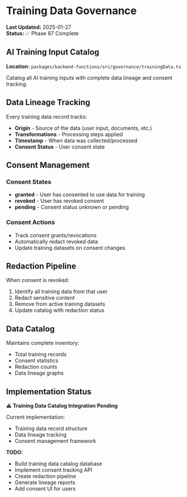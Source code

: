 # Training Data Governance

**Last Updated:** 2025-01-27  
**Status:** ✅ Phase 87 Complete

## AI Training Input Catalog

**Location:** `packages/backend-functions/src/governance/trainingData.ts`

Catalog all AI training inputs with complete data lineage and consent tracking.

## Data Lineage Tracking

Every training data record tracks:

- **Origin** - Source of the data (user input, documents, etc.)
- **Transformations** - Processing steps applied
- **Timestamp** - When data was collected/processed
- **Consent Status** - User consent state

## Consent Management

### Consent States

- **granted** - User has consented to use data for training
- **revoked** - User has revoked consent
- **pending** - Consent status unknown or pending

### Consent Actions

- Track consent grants/revocations
- Automatically redact revoked data
- Update training datasets on consent changes

## Redaction Pipeline

When consent is revoked:

1. Identify all training data from that user
2. Redact sensitive content
3. Remove from active training datasets
4. Update catalog with redaction status

## Data Catalog

Maintains complete inventory:

- Total training records
- Consent statistics
- Redaction counts
- Data lineage graphs

## Implementation Status

⚠️ **Training Data Catalog Integration Pending**

Current implementation:

- Training data record structure
- Data lineage tracking
- Consent management framework

**TODO:**

- Build training data catalog database
- Implement consent tracking API
- Create redaction pipeline
- Generate lineage reports
- Add consent UI for users
